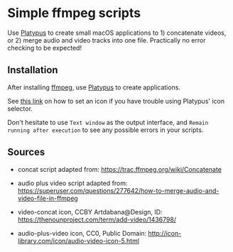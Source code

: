 # Simple ffmpeg scripts

Use [Platypus](https://sveinbjorn.org/platypus) to create small macOS
applications to 1) concatenate videos, or 2) merge audio and video tracks
into one file. Practically no error checking to be expected!

## Installation

After installing [ffmpeg](https://evermeet.cx/ffmpeg/), use
[Platypus](https://sveinbjorn.org/platypus) to create applications.

See [this link](https://mathiasbynens.be/notes/shell-script-mac-apps) on how to set
an icon if you have trouble using Platypus' icon selector.

Don't hesitate to use `Text window` as the output interface, and `Remain running
after execution` to see any possible errors in your scripts.

## Sources

- concat script adapted from:
https://trac.ffmpeg.org/wiki/Concatenate

- audio plus video script adapted from:
https://superuser.com/questions/277642/how-to-merge-audio-and-video-file-in-ffmpeg

- video-concat icon, CCBY Artdabana@Design, ID:
https://thenounproject.com/term/add-video/1436798/

- audio-plus-video icon, CC0, Public Domain:
http://icon-library.com/icon/audio-video-icon-5.html
